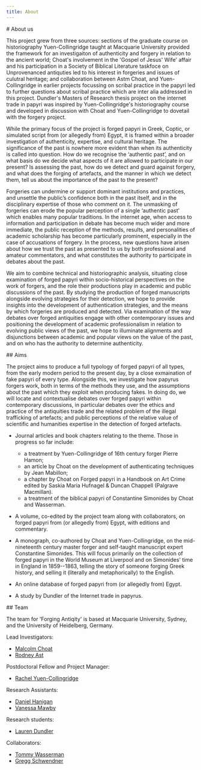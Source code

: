 ```yaml
---
title: About
---
```

<a name="about"/> 
# About us

This project grew from three sources: sections of the graduate course on historiography Yuen-Collingridge taught
at Macquarie University provided the framework for an investigaiton of authenticity and forgery in relation to the 
ancient world; Choat's involvement in the 'Gospel of Jesus' Wife' affair and his participation in a Society of Biblical 
Literature taskfoce on Unprovenanced antiquties led to his interest in forgeries and issues of culutral heritage; and 
collaboration between Astm Choat, and Yuen-Collingridge in earlier projects focussing on scribal practice in the papyri
led to further questions about scribal practice which are inter alia addressed in this project. Dundler's Masters of 
Research thesis project on the internet trade in papyri was inspired by Yuen-Collingridge's historiography course and 
developed in discussion with Choat and Yuen-Collingridge to dovetail with the forgery project.

While the primary focus of the project is forged papyri in Greek, Coptic, or simulated script from (or allegedly from)
Egypt, it is framed within a broader investigation of authenticity, expertise, and cultural heritage. The significance 
of the past is nowhere more evident than when its authenticity is called into question. How do we recognise the ‘authentic
past’, and on what basis do we decide what aspects of it are allowed to participate in our present? Is assessing the past, 
how do we detect and guard against forgery, and what does the forging of artefacts, and the manner in which we detect them,
tell us about the importance of the past to the present?

Forgeries can undermine or support dominant institutions and practices, and unsettle the public’s confidence both in the past
itself, and in the disciplinary expertise of those who comment on it. The unmasking of forgeries can erode the popular perception
of a single ‘authentic past’ which enables many popular traditions. In the internet age, when access to information and participation
in debate has become much wider and more immediate, the public reception of the methods, results, and personalities of academic
scholarship has become particularly prominent, especially in the case of accusations of forgery. In the process, new questions have
arisen about how we trust the past as presented to us by both professional and amateur commentators, and what constitutes the authority
to participate in debates about the past.

We aim to combine technical and historiographic analysis, situating close examination of forged papyri within socio-historical 
perspectives on the work of forgers, and the role their productions play in academic and public discussions of the past. 
By studying the production of forged manuscripts alongside evolving strategies for their detection, we hope to provide insights 
into the development of authentication strategies, and the means by which forgeries are produced and detected. Via examination 
of the way debates over forged antiquities engage with other contemporary issues and positioning the development of academic 
professionalism in relation to evolving public views of the past, we hope to illuminate alignments and disjunctions between 
academic and popular views on the value of the past, and on who has the authority to determine authenticity.

<a name="aims"/> 
## Aims

The project aims to produce a full typology of forged papyri of all types, from the early modern period to the 
present day, by a close exmaination of fake papyri of every type. Alongside this, we investigate how papyrus 
forgers work, both in terms of the methods they use, and the assumptions about the past which they exploit when
producing fakes. In doing do, we will locate and contextualise debates over forged papyri within contemporary
discussions, in particular debates over the ethics and practice of the antiquities trade and the related problem 
of the illegal trafficking of artefacts; and public perceptions of the relative value of scientific and
humanities expertise in the detection of forged artefacts.

* Journal articles and book chapters relating to the theme. Those in progress so far include:
  * a treatment by Yuen-Collingridge of 16th century forger Pierre Hamon;
  * an article by Choat on the development of authenticating techniques by Jean Mabillon;
  * a chapter by Choat on Forged papyri in a Handbook on Art Crime edited by Saskia Maria Hufnagel & Duncan Chappell (Palgrave Macmillan).
  * a treatment of the biblical papyri of Constantine Simonides by Choat and Wasserman.

* A volume, co-edited by the project team along with collaborators, on forged papyri from (or allegedly from) Egypt, with editions and commentary.

* A monograph, co-authored by Choat and Yuen-Collingridge, on the mid-nineteenth century master forger and self-taught manuscript expert Constantine Simonides. 
This will focus primarily on the collection of forged papyri in the World Museum at Liverpool and on Simonides' time in 
England in 1859--1863, telling the story of someone forging Greek history, and selling it (literally and metaphorically)
to the English.

* An online database of forged papyri from (or allegedly from) Egypt.

* A study by Dundler of the Internet trade in papyrus.


<a name="team"/>
## Team

The team for 'Forging Antiqity' is based at Macquarie University, Sydney, and the University of Heidelberg, Germany.

Lead Investigators:
* [Malcolm Choat](/malcolm)
* [Rodney Ast](/rodney)

Postdoctoral Fellow and Project Manager:
* [Rachel Yuen-Collingridge](/rachel)

Research Assistants:
* [Daniel Hanigan](/daniel) 
* [Vanessa Mawby](/vanessa)

Research students:
* [Lauren Dundler](/lauren) 

Collaborators:
* [Tommy Wasserman](https://ansgarteologiskehogskole.academia.edu/TWasserman)
* [Gregg Schwendner](https://wichita.academia.edu/GreggWSchwendner)
